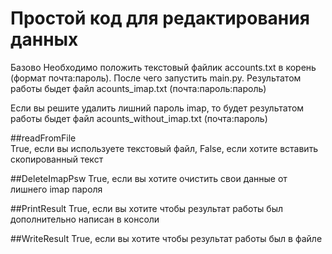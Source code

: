 # Простой код для редактирования данных
Базово
Необходимо положить текстовый файлик accounts.txt в корень (формат почта:пароль). После чего запустить main.py. Результатом работы быдет файл acounts_imap.txt (почта:пароль:пароль)

Если вы решите удалить лишний пароль imap, то будет результатом работы быдет файл acounts_without_imap.txt (почта:пароль)

##readFromFile     
True, если вы используете текстовый файл, False, если хотите вставить скопированный текст

##DeleteImapPsw 
True, если вы хотите очистить свои данные от лишнего imap пароля

##PrintResult 
True, если вы хотите чтобы результат работы был дополнительно написан в консоли

##WriteResult 
True, если вы хотите чтобы результат работы был в файле
